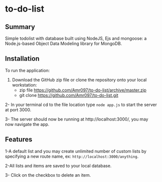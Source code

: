 # to-do-list

## Summary

Simple todolist with database built using NodeJS, Ejs and mongoose: a Node.js-based Object Data Modeling library for MongoDB.


## Installation

To run the application:

 1. Download the GitHub zip file or clone the repository onto your local workstation:
    - zip file https://github.com/Amr097/to-do-list/archive/master.zip
    - git clone https://github.com/Amr097/to-do-list.git
    
2- In your terminal cd to the file location type `node app.js` to start the server at port 3000.

3- The server should now be running at http://localhost:3000/, you may now navigate the app.

## Features

1-A default list and you may create unlimited number of custom lists by specifying a new route name, ex: `http://localhost:3000/anything`.

2-All lists and items are saved to your local database.

3- Click on the checkbox to delete an item.
